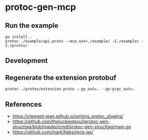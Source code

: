 # protoc-gen-mcp

## Run the example

```shell
go install .
protoc ./example/api.proto --mcp_out=./example/ -I./example/ -I./protos/
```

## Development

## Regenerate the extension protobuf

```shell
protoc ./protos/extension.proto --go_out=. --go-grpc_out=.
```

## References

- https://clement-jean.github.io/writing_protoc_plugins/
- https://github.com/theluckiestsoul/protoc-gen-structtag/blob/master/cmd/protoc-gen-structtag/main.go
- https://github.com/mark3labs/mcp-go/
